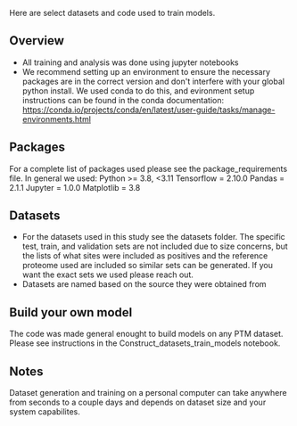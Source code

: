 
Here are select datasets and code used to train models. 

## Overview
- All training and analysis was done using jupyter notebooks
- We recommend setting up an environment to ensure the necessary packages are in the correct version and don't interfere with your global python install. We used conda to do this, and evironment setup instructions can be found in the conda documentation: https://conda.io/projects/conda/en/latest/user-guide/tasks/manage-environments.html

## Packages
For a complete list of packages used please see the package_requirements file. In general we used:
Python >= 3.8, <3.11
Tensorflow = 2.10.0
Pandas = 2.1.1
Jupyter = 1.0.0
Matplotlib = 3.8

## Datasets
- For the datasets used in this study see the datasets folder. The specific test, train, and validation sets are not included due to size concerns, but the lists of what sites were included as positives and the reference proteome used are included so similar sets can be generated. If you want the exact sets we used please reach out. 
- Datasets are named based on the source they were obtained from

## Build your own model
The code was made general enought to build models on any PTM dataset. Please see instructions in the Construct_datasets_train_models notebook. 

## Notes
Dataset generation and training on a personal computer can take anywhere from seconds to a couple days and depends on dataset size and your system capabilites. 
